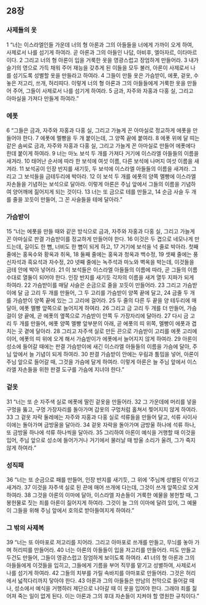 ## 28장
### 사제들의 옷
1 “너는 이스라엘인들 가운데 너의 형 아론과 그의 아들들을 너에게 가까이 오게 하여, 사제로서 나를 섬기게 하여라. 곧 아론과 그의 아들인 나답, 아비후, 엘아자르, 이타마르이다.
2 그리고 너의 형 아론이 입을 거룩한 옷을 영광스럽고 장엄하게 만들어라.
3 내가 슬기의 영으로 가득 채워 주어 재능을 갖추게 된 이들을 모두 불러, 아론이 사제로서 나를 섬기도록 성별할 옷을 만들라고 하여라.
4 그들이 만들 옷은 가슴받이, 에폿, 겉옷, 수놓은 저고리, 쓰개, 허리띠다. 이렇게 너의 형 아론과 그의 아들들에게 거룩한 옷을 만들어 주어, 그들이 사제로서 나를 섬기게 하여라.
5 금과, 자주와 자홍과 다홍 실, 그리고 아마실을 가져다 만들게 하여라.”
### 에폿
6 “그들은 금과, 자주와 자홍과 다홍 실, 그리고 가늘게 꼰 아마실로 정교하게 에폿을 만들어야 한다.
7 에폿에 멜빵을 두 개 붙이는데, 그 양쪽 끝에 붙여라.
8 에폿 위에 달 띠는 같은 솜씨로 금과, 자주와 자홍과 다홍 실, 그리고 가늘게 꼰 아마실로 만들어 에폿에다 한데 붙이게 하여라.
9 너는 마노 보석 두 개를 가져다 거기에 이스라엘 아들들의 이름을 새겨라.
10 태어난 순서에 따라 한 보석에 여섯 이름, 다른 보석에 나머지 여섯 이름을 새겨라.
11 보석공이 인장 반지를 새기듯, 두 보석에 이스라엘 아들들의 이름을 새겨라. 그리고 그 보석들을 금테두리에 박아라.
12 이 보석 두 개를 에폿의 양쪽 멜빵에 이스라엘 자손들을 기념하는 보석으로 달아라. 이렇게 아론은 주님 앞에서 그들의 이름을 기념하여 양어깨에 짊어지게 되는 것이다.
13 너는 또 금으로 테를 만들고,
14 순금 사슬 두 개를 줄을 꼬듯이 만들어, 그 꼰 사슬들을 테에 달아라.”
### 가슴받이
15 “너는 에폿을 만들 때와 같은 방식으로 금과, 자주와 자홍과 다홍 실, 그리고 가늘게 꼰 아마실로 판결 가슴받이를 정교하게 만들어야 한다.
16 이것은 두 겹으로 네모나게 만드는데, 길이도 한 뼘, 너비도 한 뼘이 되게 하고,
17 거기에 보석을 넉 줄로 박아라. 첫째 줄에는 홍옥수와 황옥과 취옥,
18 둘째 줄에는 홍옥과 청옥과 백수정,
19 셋째 줄에는 풍신자석과 흑요석과 자수정,
20 넷째 줄에는 녹주석과 마노와 벽옥을 박는데, 이것들을 금테 안에 박아 넣어라.
21 이 보석들은 이스라엘 아들들의 이름에 따라, 곧 그들의 이름 수대로 열둘이 되어야 한다. 인장 반지를 새기듯 각자의 이름을 새겨 열두 지파가 되게 하여라.
22 가슴받이를 매달 사슬은 순금으로 줄을 꼬듯이 만들어라.
23 그리고 가슴받이에 달 금 고리 두 개를 만들어, 그 두 고리를 가슴받이 양쪽 끝에 달고,
24 금줄 두 개를 가슴받이 양쪽 끝에 있는 그 고리에 걸어라.
25 두 줄의 다른 두 끝을 양 테두리에 매달아, 에폿 멜빵 앞쪽으로 늘어지게 하여라.
26 그리고 금 고리 두 개를 더 만들어, 가슴걸이 양 끝에, 곧 에폿의 옆쪽으로 가슴받이 안쪽 두 가장자리에 달아라.
27 다시 금 고리 두 개를 만들어, 에폿 양쪽 멜빵 앞부분의 아래, 곧 에폿의 띠 위쪽, 멜빵이 에폿과 겹치는 곳 곁에 달아라.
28 그리고 자주색 실로 만든 끈으로 가슴받이 고리를 에폿 고리에 이어, 에폿의 띠 위에 오게 해서 가슴받이가 에폿에서 늘어지지 않게 하여라.
29 아론이 성소에 들어갈 때에는 판결 가슴받이에 새긴 이스라엘 아들들의 이름을 가슴에 달아, 주님 앞에서 늘 기념이 되게 하여라.
30 판결 가슴받이 안에는 우림과 툼밈을 넣어, 아론이 주님 앞으로 들어갈 때, 그것을 가슴에 달게 하여라. 이렇게 아론은 늘 주님 앞에서 이스라엘 자손들을 위한 판결 도구를 가슴에 지녀야 한다.”
### 겉옷
31 “너는 또 순 자주색 실로 에폿에 딸린 겉옷을 만들어라.
32 그 가운데에 머리를 넣을 구멍을 뚫고, 구멍 가장자리를 돌아가며 갑옷의 구멍처럼 홀쳐서 찢어지지 않게 하여라.
33 그 겉옷 자락 둘레에는 자주와 자홍과 다홍 실로 석류들을 만들어 달고, 석류 사이사이에는 돌아가며 금방울을 달아라.
34 겉옷 자락을 돌아가며 금방울 하나에 석류 하나, 또 금방울 하나에 석류 하나씩을 달아라.
35 그리하여 아론이 예식을 거행할 때 이것을 입어, 주님 앞으로 성소에 들어가거나 거기에서 물러날 때 방울 소리가 울려, 그가 죽지 않게 하여라.”
### 성직패
36 “너는 또 순금으로 패를 만들어, 인장 반지를 새기듯, 그 위에 ‘주님께 성별된 이’라고 새겨라.
37 이것을 자주색 실로 된 끈에 매어 쓰개에 다는데, 그것이 쓰개 앞쪽으로 오게 하여라.
38 그것을 아론의 이마에 달아, 이스라엘 자손들이 거룩한 예물을 봉헌할 때, 그 봉헌물로 짓는 죄를 아론이 짊어지게 하여라. 그것이 늘 그의 이마에 달려 있어, 그 예물이 그들을 위해 주님 앞에서 호의로 받아들여지게 하여라.”
### 그 밖의 사제복
39 “너는 또 아마포로 저고리를 지어라. 그리고 아마포로 쓰개를 만들고, 무늬를 놓아 가며 허리띠를 만들어라.
40 너는 아론의 아들들이 입을 저고리를 만들어라. 띠도 만들고 두건도 만들어, 그들이 영광스럽고 장엄하게 보이도록 하여라.
41 너의 형 아론과 그의 아들들에게 이것들을 입히고, 그들에게 기름을 부어 직무를 맡기고 성별하여, 사제로서 나를 섬기게 하여라.
42 그들의 치부를 가릴 속바지를 아마포로 만들어라. 그것은 허리에서 넓적다리까지 닿아야 한다.
43 아론과 그의 아들들은 만남의 천막으로 들어갈 때나, 성소에서 예식을 거행하러 제단으로 나아갈 때 이 옷을 입어야 한다. 그래야 죄를 짊어져 죽는 일이 없게 된다. 이는 아론과 그의 후대 자손들이 지켜야 할 영원한 규칙이다.”
